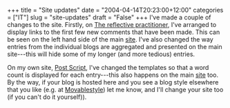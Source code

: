 +++
title = "Site updates"
date = "2004-04-14T20:23:00+12:00"
categories = ["IT"]
slug = "site-updates"
draft = "False"
+++
I've made a couple of changes to the site. Firstly, on [The reflective
practitioner](https://www.thereflectivepractitioner.org), I've arranged to
display links to the first few new comments that have been made. This can be
seen on the left hand side of the main
[site](https://www.thereflectivepractitioner.org). I've also changed the way
entries from the individual blogs are aggregated and presented on the main
site---this will hide some of my longer (and more tedious) entries.

On my own site, [Post Script](https://www.thereflectivepractitioner.org/ps/),
I've changed the templates so that a word count is displayed for each
entry---this also happens on the main
[site](https://www.thereflectivepractitioner.org) too.  By the way, if your blog
is hosted here and you see a blog style elsewhere that you like (e.g. at
[Movablestyle](https://www.movablestyle.com/)) let me know, and I'll change your
site too (if you can't do it yourself)).

